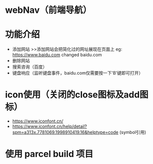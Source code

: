 # webNav（前端导航）
# 功能介绍
* 添加网站 >>添加网站会把简化过的网址展现在页面上 eg: https://www.baidu.com   changed   baidu.com
* 删除网站
* 搜索咨询（百度）
* 键盘响应（监听键盘事件，baidu.com仅需要按一下'B'键即可打开）
# icon使用（关闭的close图标及add图标）
* https://www.iconfont.cn/
* https://www.iconfont.cn/help/detail?spm=a313x.7781069.1998910419.16&helptype=code (symbol引用)
# 使用 parcel build 项目
